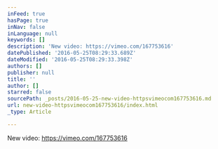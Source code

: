 ```yaml
---
inFeed: true
hasPage: true
inNav: false
inLanguage: null
keywords: []
description: 'New video: https://vimeo.com/167753616'
datePublished: '2016-05-25T08:29:33.689Z'
dateModified: '2016-05-25T08:29:33.398Z'
authors: []
publisher: null
title: ''
author: []
starred: false
sourcePath: _posts/2016-05-25-new-video-httpsvimeocom167753616.md
url: new-video-httpsvimeocom167753616/index.html
_type: Article

---
```

New video: https://vimeo.com/167753616